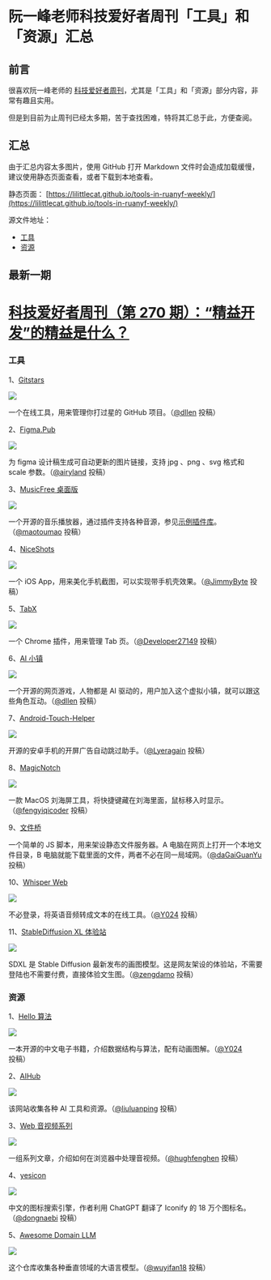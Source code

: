 # 阮一峰老师科技爱好者周刊「工具」和「资源」汇总

## 前言
很喜欢阮一峰老师的 [科技爱好者周刊](https://github.com/ruanyf/weekly)，尤其是「工具」和「资源」部分内容，非常有趣且实用。 

但是到目前为止周刊已经太多期，苦于查找困难，特将其汇总于此，方便查阅。

## 汇总
由于汇总内容太多图片，使用 GitHub 打开 Markdown 文件时会造成加载缓慢，建议使用静态页面查看，或者下载到本地查看。

静态页面：
[https://lilittlecat.github.io/tools-in-ruanyf-weekly/](https://lilittlecat.github.io/tools-in-ruanyf-weekly/)

源文件地址：
- [工具](https://cdn.jsdelivr.net/gh/LiLittleCat/tools-in-ruanyf-weekly/docs/tools.md)
- [资源](https://cdn.jsdelivr.net/gh/LiLittleCat/tools-in-ruanyf-weekly/docs/resources.md)

## 最新一期
<!-- <currentVersion>270</currentVersion> -->
<!-- Begin -->
# [科技爱好者周刊（第 270 期）：“精益开发”的精益是什么？](https://github.com/ruanyf/weekly/blob/master/docs/issue-270.md)
### 工具


1、[Gitstars](https://github.com/cfour-hi/gitstars)

![](https://cdn.beekka.com/blogimg/asset/202309/bg2023090109.webp)

一个在线工具，用来管理你打过星的 GitHub 项目。（[@dllen](https://github.com/ruanyf/weekly/issues/3428) 投稿）

2、[Figma.Pub](https://figma.pub/)

![](https://cdn.beekka.com/blogimg/asset/202309/bg2023090111.webp)

为 figma 设计稿生成可自动更新的图片链接，支持 jpg 、png 、svg 格式和 scale 参数。（[@airyland](https://github.com/ruanyf/weekly/issues/3431) 投稿）

3、[MusicFree 桌面版](https://github.com/maotoumao/MusicFreeDesktop)

![](https://cdn.beekka.com/blogimg/asset/202309/bg2023090601.webp)

一个开源的音乐播放器，通过插件支持各种音源，参见[示例插件库](https://github.com/maotoumao/MusicFreePlugins)。（[@maotoumao](https://github.com/ruanyf/weekly/issues/3451) 投稿）

4、[NiceShots](https://apps.apple.com/cn/app/niceshots/id6450619697)

![](https://cdn.beekka.com/blogimg/asset/202309/bg2023090602.webp)

一个 iOS App，用来美化手机截图，可以实现带手机壳效果。（[@JimmyByte](https://github.com/ruanyf/weekly/issues/3452) 投稿）

5、[TabX](https://github.com/Developer27149/tabX)

![](https://cdn.beekka.com/blogimg/asset/202309/bg2023090207.webp)

一个 Chrome 插件，用来管理 Tab 页。（[@Developer27149](https://github.com/ruanyf/weekly/issues/3441) 投稿）

6、[AI 小镇](https://github.com/get-convex/ai-town)

![](https://cdn.beekka.com/blogimg/asset/202309/bg2023090401.webp)

一个开源的网页游戏，人物都是 AI 驱动的，用户加入这个虚拟小镇，就可以跟这些角色互动。（[@dllen](https://github.com/ruanyf/weekly/issues/3442) 投稿）

7、[Android-Touch-Helper](https://github.com/zfdang/Android-Touch-Helper)

![](https://cdn.beekka.com/blogimg/asset/202309/bg2023090403.webp)

开源的安卓手机的开屏广告自动跳过助手。（[@Lyeragain](https://github.com/ruanyf/weekly/issues/3402#issuecomment-1704958856) 投稿）

8、[MagicNotch](https://apps.apple.com/cn/app/magicnotch-elegant-shortcut/id6447055708?mt=12)

![](https://cdn.beekka.com/blogimg/asset/202309/bg2023090404.webp)

一款 MacOS 刘海屏工具，将快捷键藏在刘海里面，鼠标移入时显示。（[@fengyiqicoder](https://github.com/ruanyf/weekly/issues/3445) 投稿）

9、[文件桥](https://github.com/ppz-pro/file-bridge)

一个简单的 JS 脚本，用来架设静态文件服务器。A 电脑在网页上打开一个本地文件目录，B 电脑就能下载里面的文件，两者不必在同一局域网。（[@daGaiGuanYu](https://github.com/ruanyf/weekly/issues/3449) 投稿）

10、[Whisper Web](https://huggingface.co/spaces/Xenova/whisper-web)

![](https://cdn.beekka.com/blogimg/asset/202309/bg2023090709.webp)

不必登录，将英语音频转成文本的在线工具。（[@Y024](https://github.com/ruanyf/weekly/issues/3457) 投稿）

11、[StableDiffusion XL 体验站](https://www.stablediffusionai.ai/)

![](https://cdn.beekka.com/blogimg/asset/202309/bg2023090708.webp)

SDXL 是 Stable Diffusion 最新发布的画图模型。这是网友架设的体验站，不需要登陆也不需要付费，直接体验文生图。（[@zengdamo](https://github.com/ruanyf/weekly/issues/3455) 投稿）


### 资源


1、[Hello 算法](https://github.com/krahets/hello-algo)

![](https://cdn.beekka.com/blogimg/asset/202309/bg2023090110.webp)

一本开源的中文电子书籍，介绍数据结构与算法，配有动画图解。（[@Y024](https://github.com/ruanyf/weekly/issues/3430) 投稿）

2、[AIHub](https://www.aihub.cn/)

![](https://cdn.beekka.com/blogimg/asset/202309/bg2023090108.webp)

该网站收集各种 AI 工具和资源。（[@liuluanping](https://github.com/ruanyf/weekly/issues/3427) 投稿）

3、[Web 音视频系列](https://hughfenghen.github.io/tag/WebAV/)

![](https://cdn.beekka.com/blogimg/asset/202309/bg2023090112.webp)

一组系列文章，介绍如何在浏览器中处理音视频。（[@hughfenghen](https://github.com/ruanyf/weekly/issues/3434) 投稿）

4、[yesicon](https://yesicon.app/)

![](https://cdn.beekka.com/blogimg/asset/202309/bg2023090206.webp)

中文的图标搜索引擎，作者利用 ChatGPT 翻译了 Iconify 的 18 万个图标名。（[@dongnaebi](https://github.com/ruanyf/weekly/issues/3440) 投稿）

5、[Awesome Domain LLM](https://github.com/luban-agi/Awesome-Domain-LLM)

![](https://cdn.beekka.com/blogimg/asset/202309/bg2023090603.webp)

这个仓库收集各种垂直领域的大语言模型。（[@wuyifan18](https://github.com/ruanyf/weekly/issues/3453) 投稿）


<!-- End -->
